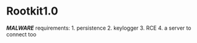 # Rootkit1.0

***MALWARE***
 requirements:
    1. persistence
    2. keylogger
    3. RCE
    4. a server to connect too
